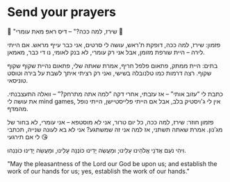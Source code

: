# Send your prayers 

🎤 "שירז, למה ככה?" – דיס ראפ מאת עומרי 🎤

פזמון:
שירז, למה ככה, דופקת ת’ראש,
עושה לי סרטים, אני כבר עייף מראש.
אם הייתי לירה – היית שורפת מזומן,
אבל אני רק עומרי, לא בנק לאומי, נו די כבר, מאמאן.

בתים:
היית ממתק, פתאום פלפל חריף,
אמרת שאתה שלי, פתאום נהיית שקוף שקוף שקוף.
רצה דרמות כמו טלנובלה בשישי,
ואני רק רציתי איתך לשבת על בירה וטוסט טוניסאי.

כתבת לי “עזוב אותי” – אז עזבתי,
אחרי דקה “למה אתה מתרחק?” – וואלה התעצבנתי.
את עושה לי mind games, אין לי ג'ויסטיק בלב,
אבל אם הייתי פלייסטיישן, הייתי נופל מהמדף.

פזמון חוזר:
שירז, למה ככה, כל יום טרור,
אני לא מוסטפא – אני עומרי, לא בחור של מג’נון.
אמרת שאתה תשתני, אז למה אני זה שמשתגע?
אני לא בא לעונה שנייה, תכתבי לי אם תירגעי 😘




וִיהִי נֹעַם אֲדֹנָי אֱלֹהֵינוּ עָלֵינוּ; וּמַעֲשֵׂה יָדֵינוּ כּוֹנְנָה עָלֵינוּ, וּמַעֲשֵׂה יָדֵינוּ כּוֹנְנֵהוּ.

"May the pleasantness of the Lord our God be upon us; and establish the work of our hands for us; yes, establish the work of our hands."